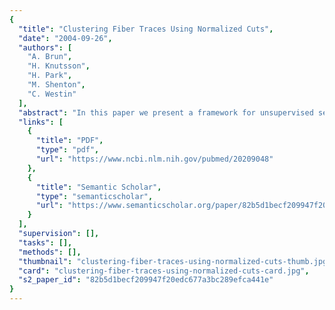 ```yaml
---
{
  "title": "Clustering Fiber Traces Using Normalized Cuts",
  "date": "2004-09-26",
  "authors": [
    "A. Brun",
    "H. Knutsson",
    "H. Park",
    "M. Shenton",
    "C. Westin"
  ],
  "abstract": "In this paper we present a framework for unsupervised segmentation of white matter fiber traces obtained from diffusion weighted MRI data. Fiber traces are compared pairwise to create a weighted undirected graph which is partitioned into coherent sets using the normalized cut (N cut) criterion. A simple and yet effective method for pairwise comparison of fiber traces is presented which in combination with the N cut criterion is shown to produce plausible segmentations of both synthetic and real fiber trace data. Segmentations are visualized as colored stream-tubes or transformed to a segmentation of voxel space, revealing structures in a way that looks promising for future explorative studies of diffusion weighted MRI data.",
  "links": [
    {
      "title": "PDF",
      "type": "pdf",
      "url": "https://www.ncbi.nlm.nih.gov/pubmed/20209048"
    },
    {
      "title": "Semantic Scholar",
      "type": "semanticscholar",
      "url": "https://www.semanticscholar.org/paper/82b5d1becf209947f20edc677a3bc289efca441e"
    }
  ],
  "supervision": [],
  "tasks": [],
  "methods": [],
  "thumbnail": "clustering-fiber-traces-using-normalized-cuts-thumb.jpg",
  "card": "clustering-fiber-traces-using-normalized-cuts-card.jpg",
  "s2_paper_id": "82b5d1becf209947f20edc677a3bc289efca441e"
}
---
```


